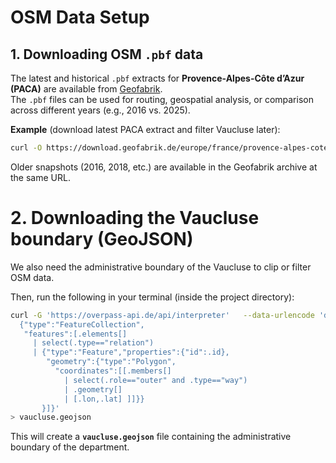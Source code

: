 # OSM Data Setup

## 1. Downloading OSM `.pbf` data

The latest and historical `.pbf` extracts for **Provence-Alpes-Côte d’Azur (PACA)** are available from [Geofabrik](https://download.geofabrik.de/europe/france/provence-alpes-cote-d-azur.html).  
The `.pbf` files can be used for routing, geospatial analysis, or comparison across different years (e.g., 2016 vs. 2025).

**Example** (download latest PACA extract and filter Vaucluse later):

```bash
curl -O https://download.geofabrik.de/europe/france/provence-alpes-cote-d-azur-latest.osm.pbf
```

Older snapshots (2016, 2018, etc.) are available in the Geofabrik archive at the same URL.

# 2. Downloading the Vaucluse boundary (GeoJSON)

We also need the administrative boundary of the Vaucluse to clip or filter OSM data.

Then, run the following in your terminal (inside the project directory):

```bash
curl -G 'https://overpass-api.de/api/interpreter'   --data-urlencode 'data=[out:json];rel["boundary"="administrative"]["admin_level"="6"]["name"="Vaucluse"];out geom;' | jq -r '
  {"type":"FeatureCollection",
   "features":[.elements[]
     | select(.type=="relation")
     | {"type":"Feature","properties":{"id":.id},
        "geometry":{"type":"Polygon",
          "coordinates":[[.members[]
            | select(.role=="outer" and .type=="way")
            | .geometry[]
            | [.lon,.lat] ]]}}
       }]}'
> vaucluse.geojson
```

This will create a **`vaucluse.geojson`** file containing the administrative boundary of the department.
